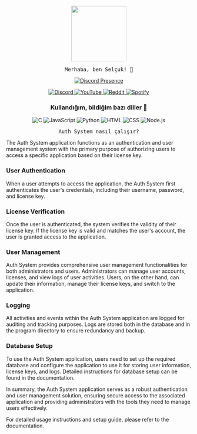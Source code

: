 <p align="center">
  <img src="https://media.giphy.com/media/Y4ak9Ki2GZCbJxAnJD/giphy.gif" width="150px">
</p>

<p align="center">
  <samp>
    Merhaba, ben Selçuk! 👋<br>
  </samp>
</p>

<p align="center">
  <a href="https://discord.com/users/481831692399673375" target="_blank">
    <img src="https://lanyard.cnrad.dev/api/481831692399673375?hideActivity=true" alt="Discord Presence" style="max-width: 100%;">
  </a>
</p>

<p align="center">
  <a href="https://discordapp.com/users/481831692399673375">
    <img src="https://img.shields.io/badge/Discord-Zyix%231002-7289DA?logo=discord&style=flat-square" alt="Discord">
  </a>
  <a href="https://www.youtube.com/channel/UC7uBi3y2HOCLde5MYWECynQ?view_as=subscriber">
    <img src="https://img.shields.io/badge/YouTube-Subscribe-red?logo=youtube&style=flat-square" alt="YouTube">
  </a>
  <a href="https://www.reddit.com/user/_Zyix">
    <img src="https://img.shields.io/badge/Reddit-Profile-orange?logo=reddit&style=flat-square" alt="Reddit">
  </a>
  <a href="https://open.spotify.com/user/07288iyoa19459y599jutdex6">
    <img src="https://img.shields.io/badge/Spotify-Follow-green?logo=spotify&style=flat-square" alt="Spotify">
  </a>
</p>

<h3 align="center">Kullandığım, bildiğim bazı diller 🏫</h3>
<p align="center">
  <img src="https://img.shields.io/badge/C-00599C?logo=c&logoColor=white&style=flat-square" alt="C">
  <img src="https://img.shields.io/badge/JavaScript-F7DF1E?logo=javascript&logoColor=black&style=flat-square" alt="JavaScript">
  <img src="https://img.shields.io/badge/Python-3776AB?logo=python&logoColor=white&style=flat-square" alt="Python">
  <img src="https://img.shields.io/badge/HTML-239120?logo=html5&logoColor=white&style=flat-square" alt="HTML">
  <img src="https://img.shields.io/badge/CSS-239120?logo=css3&logoColor=white&style=flat-square" alt="CSS">
  <img src="https://img.shields.io/badge/Node.js-339933?logo=node.js&logoColor=white&style=flat-square" alt="Node.js">
</p>

<p align="center">
  <samp>
     Auth System nasıl çalışır?
    
The Auth System application functions as an authentication and user management system with the primary purpose of authorizing users to access a specific application based on their license key.

### User Authentication

When a user attempts to access the application, the Auth System first authenticates the user's credentials, including their username, password, and license key. 

### License Verification

Once the user is authenticated, the system verifies the validity of their license key. If the license key is valid and matches the user's account, the user is granted access to the application.

### User Management

Auth System provides comprehensive user management functionalities for both administrators and users. Administrators can manage user accounts, licenses, and view logs of user activities. Users, on the other hand, can update their information, manage their license keys, and switch to the application.

### Logging

All activities and events within the Auth System application are logged for auditing and tracking purposes. Logs are stored both in the database and in the program directory to ensure redundancy and backup.

### Database Setup

To use the Auth System application, users need to set up the required database and configure the application to use it for storing user information, license keys, and logs. Detailed instructions for database setup can be found in the documentation.

In summary, the Auth System application serves as a robust authentication and user management solution, ensuring secure access to the associated application and providing administrators with the tools they need to manage users effectively.

For detailed usage instructions and setup guide, please refer to the documentation.
</samp>

</p>
